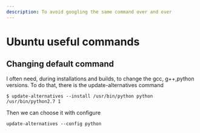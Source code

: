 ```yaml
---
description: To avoid googling the same command over and over
---
```


# Ubuntu useful commands

## Changing default command

I often need, during installations and builds, to change the gcc, g++,python versions. To do that, there is the update-alternatives command

```
$ update-alternatives --install /usr/bin/python python /usr/bin/python2.7 1
```

Then we can choose it with configure

```
update-alternatives --config python
```

